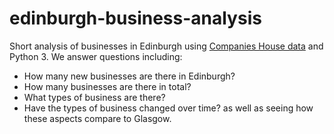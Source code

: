 # edinburgh-business-analysis
Short analysis of businesses in Edinburgh using [Companies House data](http://download.companieshouse.gov.uk/en_output.html) and Python 3. We answer questions including:
* How many new businesses are there in Edinburgh?
* How many businesses are there in total?
* What types of business are there?
* Have the types of business changed over time?
as well as seeing how these aspects compare to Glasgow.

